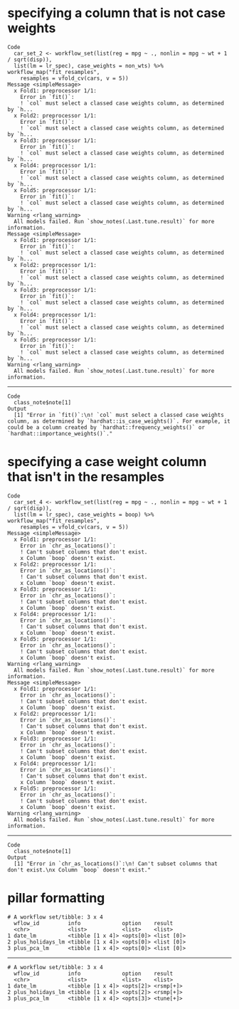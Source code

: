 # specifying a column that is not case weights

    Code
      car_set_2 <- workflow_set(list(reg = mpg ~ ., nonlin = mpg ~ wt + 1 / sqrt(disp)),
      list(lm = lr_spec), case_weights = non_wts) %>% workflow_map("fit_resamples",
        resamples = vfold_cv(cars, v = 5))
    Message <simpleMessage>
      x Fold1: preprocessor 1/1:
        Error in `fit()`:
        ! `col` must select a classed case weights column, as determined by `h...
      x Fold2: preprocessor 1/1:
        Error in `fit()`:
        ! `col` must select a classed case weights column, as determined by `h...
      x Fold3: preprocessor 1/1:
        Error in `fit()`:
        ! `col` must select a classed case weights column, as determined by `h...
      x Fold4: preprocessor 1/1:
        Error in `fit()`:
        ! `col` must select a classed case weights column, as determined by `h...
      x Fold5: preprocessor 1/1:
        Error in `fit()`:
        ! `col` must select a classed case weights column, as determined by `h...
    Warning <rlang_warning>
      All models failed. Run `show_notes(.Last.tune.result)` for more information.
    Message <simpleMessage>
      x Fold1: preprocessor 1/1:
        Error in `fit()`:
        ! `col` must select a classed case weights column, as determined by `h...
      x Fold2: preprocessor 1/1:
        Error in `fit()`:
        ! `col` must select a classed case weights column, as determined by `h...
      x Fold3: preprocessor 1/1:
        Error in `fit()`:
        ! `col` must select a classed case weights column, as determined by `h...
      x Fold4: preprocessor 1/1:
        Error in `fit()`:
        ! `col` must select a classed case weights column, as determined by `h...
      x Fold5: preprocessor 1/1:
        Error in `fit()`:
        ! `col` must select a classed case weights column, as determined by `h...
    Warning <rlang_warning>
      All models failed. Run `show_notes(.Last.tune.result)` for more information.

---

    Code
      class_note$note[1]
    Output
      [1] "Error in `fit()`:\n! `col` must select a classed case weights column, as determined by `hardhat::is_case_weights()`. For example, it could be a column created by `hardhat::frequency_weights()` or `hardhat::importance_weights()`."

# specifying a case weight column that isn't in the resamples

    Code
      car_set_4 <- workflow_set(list(reg = mpg ~ ., nonlin = mpg ~ wt + 1 / sqrt(disp)),
      list(lm = lr_spec), case_weights = boop) %>% workflow_map("fit_resamples",
        resamples = vfold_cv(cars, v = 5))
    Message <simpleMessage>
      x Fold1: preprocessor 1/1:
        Error in `chr_as_locations()`:
        ! Can't subset columns that don't exist.
        x Column `boop` doesn't exist.
      x Fold2: preprocessor 1/1:
        Error in `chr_as_locations()`:
        ! Can't subset columns that don't exist.
        x Column `boop` doesn't exist.
      x Fold3: preprocessor 1/1:
        Error in `chr_as_locations()`:
        ! Can't subset columns that don't exist.
        x Column `boop` doesn't exist.
      x Fold4: preprocessor 1/1:
        Error in `chr_as_locations()`:
        ! Can't subset columns that don't exist.
        x Column `boop` doesn't exist.
      x Fold5: preprocessor 1/1:
        Error in `chr_as_locations()`:
        ! Can't subset columns that don't exist.
        x Column `boop` doesn't exist.
    Warning <rlang_warning>
      All models failed. Run `show_notes(.Last.tune.result)` for more information.
    Message <simpleMessage>
      x Fold1: preprocessor 1/1:
        Error in `chr_as_locations()`:
        ! Can't subset columns that don't exist.
        x Column `boop` doesn't exist.
      x Fold2: preprocessor 1/1:
        Error in `chr_as_locations()`:
        ! Can't subset columns that don't exist.
        x Column `boop` doesn't exist.
      x Fold3: preprocessor 1/1:
        Error in `chr_as_locations()`:
        ! Can't subset columns that don't exist.
        x Column `boop` doesn't exist.
      x Fold4: preprocessor 1/1:
        Error in `chr_as_locations()`:
        ! Can't subset columns that don't exist.
        x Column `boop` doesn't exist.
      x Fold5: preprocessor 1/1:
        Error in `chr_as_locations()`:
        ! Can't subset columns that don't exist.
        x Column `boop` doesn't exist.
    Warning <rlang_warning>
      All models failed. Run `show_notes(.Last.tune.result)` for more information.

---

    Code
      class_note$note[1]
    Output
      [1] "Error in `chr_as_locations()`:\n! Can't subset columns that don't exist.\nx Column `boop` doesn't exist."

# pillar formatting

    # A workflow set/tibble: 3 x 4
      wflow_id         info             option    result    
      <chr>            <list>           <list>    <list>    
    1 date_lm          <tibble [1 x 4]> <opts[0]> <list [0]>
    2 plus_holidays_lm <tibble [1 x 4]> <opts[0]> <list [0]>
    3 plus_pca_lm      <tibble [1 x 4]> <opts[0]> <list [0]>

---

    # A workflow set/tibble: 3 x 4
      wflow_id         info             option    result   
      <chr>            <list>           <list>    <list>   
    1 date_lm          <tibble [1 x 4]> <opts[2]> <rsmp[+]>
    2 plus_holidays_lm <tibble [1 x 4]> <opts[2]> <rsmp[+]>
    3 plus_pca_lm      <tibble [1 x 4]> <opts[3]> <tune[+]>

